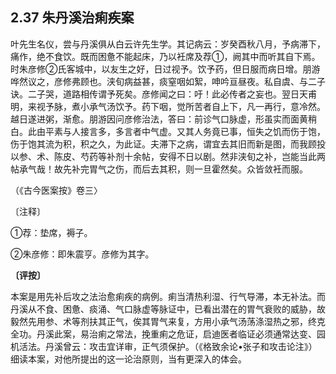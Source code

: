## 2.37 朱丹溪治痢疾案

叶先生名仪，尝与丹溪俱从白云许先生学。其记病云：岁癸酉秋八月，予病滞下，痛作，绝不食饮。既而困惫不能起床，乃以衽席及荐①，阙其中而听其自下焉。时朱彦修②氏客城中，以友生之好，日过视予。饮予药，但日服而病日增。朋游哗然议之，彦修弗顾也。浃旬病益甚，痰窒咽如絮，呻吟亘昼夜。私自虞、与二子诀。二子哭，道路相传谓予死矣。彦修闻之曰：吁！此必传者之妄也。翌日天甫明，来视予脉，煮小承气汤饮予。药下咽，觉所苦者自上下，凡一再行，意冷然。越日遂进粥，渐愈。朋游因问彦修治法，答曰：前诊气口脉虚，形虽实而面黄稍白。此由平素与人接言多，多言者中气虚。又其人务竟已事，恒失之饥而伤于饱，伤于饱其流为积，积之久，为此证。夫滞下之病，谓宜去其旧而新是图，而我顾投以参、术、陈皮、芍药等补剂十余帖，安得不日以剧。然非浃旬之补，岂能当此两帖承气哉！故先补完胃气之伤，而后去其积，则一旦霍然矣。众皆敛衽而服。

（《古今医案按》卷三〉

〔注释〕

①荐：垫席，褥子。

②朱彦修：即朱震亨。彦修为其字。

**〔评按〕**

本案是用先补后攻之法治愈痢疾的病例。痢当清热利湿、行气导滞，本无补法。而丹溪从不食、困惫、痰涌、气口脉虚等脉证中，已看出潜在的胃气衰败的威胁，故毅然先用参、术等剂扶其正气，俟其胃气来复，方用小承气汤荡涤湿热之邪，终克全功。丹溪此案，易治痢之常法，挽重痢之危证，启迪医者临证必须通常达变、园机活法。丹溪曾云：攻击宜详审，正气须保护。（《格致余论•张子和攻击论注》）细读本案，对他所提出的这一论治原则，当有更深入的体会。
